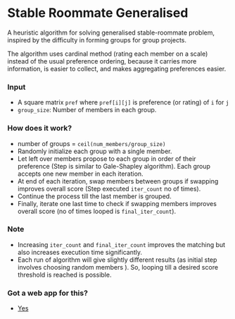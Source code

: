 # Stable Roommate Generalised

A heuristic algorithm for solving generalised stable-roommate problem, inspired by the difficulty in forming groups for
group projects.

The algorithm uses cardinal method (rating each member on a scale) instead of the usual preference ordering, because it
carries more information, is easier to collect, and makes aggregating preferences easier.

### Input

* A square matrix `pref` where `pref[i][j]` is preference (or rating) of  `i` for `j`
* `group_size`: Number of members in each group.

### How does it work?

* number of groups = `ceil(num_members/group_size)`
* Randomly initialize each group with a single member.
* Let left over members propose to each group in order of their preference (Step is similar to Gale-Shapley algorithm).  Each group accepts one new member in each iteration.
* At end of each iteration, swap members between groups if swapping improves overall score (Step executed `iter_count` no of times).
 * Continue the process till the last member is grouped. 
 * Finally, iterate one last time to check if swapping members improves overall score (no of times looped is `final_iter_count`).

### Note

* Increasing `iter_count` and `final_iter_count` improves the matching but also increases execution time significantly.
* Each run of algorithm will give slightly different results (as initial step involves choosing random members ). So, looping till a desired score threshold is reached is
  possible.
  
### Got a web app for this?
* [Yes](https://anjaygoel.github.io/GroupUs/#/)